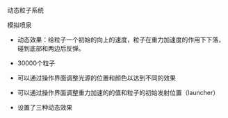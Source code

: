 动态粒子系统

模拟喷泉

* 动态效果：给粒子一个初始的向上的速度，粒子在重力加速度的作用下下落，碰到底部和两边后反弹。

* 30000个粒子

* 可以通过操作界面调整光源的位置和颜色以达到不同的效果

* 可以通过操作界面调整重力加速的的值和粒子的初始发射位置（launcher）

* 设置了三种动态效果

  
